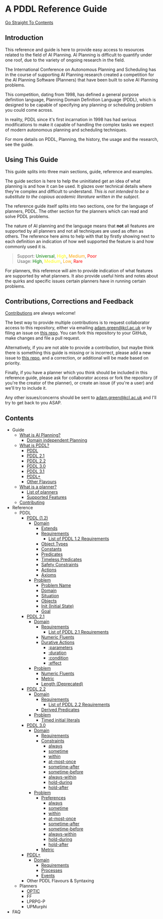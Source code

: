 # A PDDL Reference Guide
[Go Straight To Contents](#contents)
## Introduction
This reference and guide is here to provide easy access to resources related to the field of AI Planning. AI Planning is difficult to quantify under one roof, due to the variety of ongoing research in the field. 

The International Conference on Autonomous Planning and Scheduling has in the course of supporting AI Planning research created a competition for the AI Planning Software (Planners) that have been built to solve AI Planning problems.

This competition, dating from 1998, has defined a general purpose definition language, Planning Domain Definition Language (PDDL), which is designed to be capable of specifying any planning or scheduling problem you could come across.

In reality, PDDL since it's first incarnation in 1998 has had serious modifications to make it capable of handling the complex tasks we expect of modern autonomous planning and scheduling techniques. 

For more details on PDDL, Planning, the history, the usage and the research, see the guide.

## Using This Guide
This guide splits into three main sections, guide, reference and examples. 

The guide section is here to help the uninitiated get an idea of what planning is and how it can be used. It glazes over technical details where they're complex and difficult to understand. *This is not intended to be a substitute to the copious academic literature written in the subject*.

The reference guide itself splits into two sections, one for the language of planners, PDDL. The other section for the planners which can read and solve PDDL problems. 

The nature of AI planning and the language means that **not** all features are supported by all planners and not all techniques are used as often as others. The reference here aims to help with that by firstly showing next to each definition an indication of how well supported the feature is and how commonly used it is.

>Support: <span style="color:green">Universal</span>, <span style="color:yellow">High</span>, <span style="color:orange">Medium</span>, <span style="color:red">Poor</span>  
Usage: <span style="color:green">High</span>, <span style="color:yellow">Medium</span>, <span style="color:orange">Low</span>, <span style="color:red">Rare</span>

For planners, this reference will aim to provide indication of what features are supported by what planners. It also provide useful hints and notes about the quirks and specific issues certain planners have in running certain problems. 

## Contributions, Corrections and Feedback
[Contributions](./guide/contributing.md) are always welcome!

The best way to provide multiple contributions is to request collaborator access to this repository, either via emailing adam.green@kcl.ac.uk or by filing an issue on [this repo](https://github.com/nergmada/pddl-reference). You can fork this repository to your GitHub, make changes and file a pull request.

Alternatively, if you are not able to provide a contribution, but maybe think there is something this guide is missing or is incorrect, please add a new issue to [this repo](https://github.com/nergmada/pddl-reference), and a correction, or additional will be made based on priority.

Finally, if you have a planner which you think should be included in this reference guide, please ask for collaborator access or fork the repository (if you're the creator of the planner), or create an issue (if you're a user) and we'll try to include it.

Any other issues/concerns should be sent to adam.green@kcl.ac.uk and I'll try to get back to you ASAP.

## Contents
- Guide
    - [What is AI Planning?](./guide/whatisaip.md)
        - [Domain independent Planning](./guide/whatisaip.md#domain%20independent%20planning)
    - [What is PDDL?](./guide/whatispddl.md)
        - [PDDL](./guide/whatispddl.md#pddl)
        - [PDDL 2.1](./guide/whatispddl.md#pddl-21)
        - [PDDL 2.2](./guide/whatispddl.md#pddl-22)
        - [PDDL 3.0](./guide/whatispddl.md#pddl-3)
        - [PDDL 3.1](./guide/whatispddl.md#pddl-31)
        - [PDDL+](./guide/whatispddl.md#pddl-1)
        - [Other Flavours](./guide/whatispddl.md#other-flavours-of-pddl)
    - [What is a planner?](./guide/whatisplanner.md)
        - [List of planners](./guide/whatisplanner.md#list-of-planners)
        - [Supported Features](./guide/whatisplanner.md#planner-feature-support)
    - [Contributing](./guide/contributing.md)
- Reference
    - PDDL
        - [PDDL (1.2)](./reference/PDDL/main.md)
            - [Domain](./reference/PDDL/domain.md)
                - [Extends](./reference/PDDL/domain.md#extends)
                - [Requirements](./reference/PDDL/domain.md#requirements)
                    - [List of PDDL 1.2 Requirements](./reference/PDDL/Domain/requirements.md)
                - [Object Types](./reference/PDDL/domain.md#object-types)
                - [Constants](./reference/PDDL/domain.md#constants)
                - [Predicates](./reference/PDDL/domain.md#predicates)
                - [Timeless Predicates](./reference/PDDL/domain.md#timeless-predicates)
                - [Safety Constraints](./reference/PDDL/domain.md#safety-constraint)
                - [Actions](./reference/PDDL/domain.md#actions)
                - [Axioms](./reference/PDDL/domain.md#axioms)
            - [Problem](./reference/PDDL/problem.md)
                - [Problem Name](./reference/PDDL/problem.md#problem-name)
                - [Domain](./reference/PDDL/problem.md#domain)
                - [Situation](./reference/PDDL/problem.md#situation)
                - [Objects](./reference/PDDL/problem.md#objects)
                - [Init (Initial State)](./reference/PDDL/problem.md#init)
                - [Goal](./reference/PDDL/problem.md#goal)
        - [PDDL 2.1](./reference/PDDL2.1/main.md)
            - [Domain](./reference/PDDL2.1/domain.md)
                - [Requirements](./reference/PDDL2.1/domain.md#requirements)
                    - [List of PDDL 2.1 Requirements](./reference/PDDL2.1/domain.md#list-of-requirements)
                - [Numeric Fluents](./reference/PDDL2.1/domain.md#numeric-fluents)
                - [Durative Actions](./reference/PDDL2.1/domain.md#durative-actions)
                    - [:parameters](./reference/PDDL2.1/domain.md#parameters)
                    - [:duration](./reference/PDDL2.1/domain.md#duration)
                    - [:condition](./reference/PDDL2.1/domain.md#condition)
                    - [:effect](./reference/PDDL2.1/domain.md#effect)
            - [Problem](./reference/PDDL2.1/problem.md)
                - [Numeric Fluents](./reference/PDDL2.1/problem.md#numeric-fluents)
                - [Metric](./reference/PDDL2.1/problem.md#metric)
                - [Length (Deprecated)](./reference/PDDL2.1/problem.md#length)
        - [PDDL 2.2](./reference/PDDL2.2/main.md)
            - [Domain](./reference/PDDL2.2/domain.md)
                - [Requirements](./reference/PDDL2.2/domain.md#requirements)
                    - [List of PDDL 2.2 Requirements](./reference/PDDL2.2/domain.md#list-of-requirements)
                - [Derived Predicates](./reference/PDDL2.2/domain.md#derived-predicates)
            - [Problem](./reference/PDDL2.2/problem.md)
                - [Timed initial literals](./reference/PDDL2.2/problem.md#timed-initial-literals)
        - [PDDL 3.0](./reference/PDDL3.0/main.md)
            - [Domain](./reference/PDDL3.0/domain.md)
                - [Requirements](./reference/PDDL3.0/domain.md#requirements)
                - [Constraints](./reference/PDDL3.0/domain.md#constraints)
                    - [always](./reference/PDDL3.0/domain.md#always)
                    - [sometime](./reference/PDDL3.0/domain.md#sometime)
                    - [within](./reference/PDDL3.0/domain.md#within)
                    - [at-most-once](./reference/PDDL3.0/domain.md#at-most-once)
                    - [sometime-after](./reference/PDDL3.0/domain.md#sometime-after)
                    - [sometime-before](./reference/PDDL3.0/domain.md#sometime-before)
                    - [always-within](./reference/PDDL3.0/domain.md#always-within)
                    - [hold-during](./reference/PDDL3.0/domain.md#hold-during)
                    - [hold-after](./reference/PDDL3.0/domain.md#hold-after)
            - [Problem](./reference/PDDL3.0/problem.md)
                - [Preferences](./reference/PDDL3.0/problem.md#preferences)
                    - [always](./reference/PDDL3.0/problem.md#always)
                    - [sometime](./reference/PDDL3.0/problem.md#sometime)
                    - [within](./reference/PDDL3.0/problem.md#within)
                    - [at-most-once](./reference/PDDL3.0/problem.md#at-most-once)
                    - [sometime-after](./reference/PDDL3.0/problem.md#sometime-after)
                    - [sometime-before](./reference/PDDL3.0/problem.md#sometime-before)
                    - [always-within](./reference/PDDL3.0/problem.md#always-within)
                    - [hold-during](./reference/PDDL3.0/problem.md#hold-during)
                    - [hold-after](./reference/PDDL3.0/problem.md#hold-after)
                - [Metric](./reference/PDDL3.0/problem.md#metric)
        - [PDDL+](./reference/PDDL+/main.md)
            - [Domain](./reference/PDDL+/domain.md)
                - [Requirements](./reference/PDDL+/domain.md#requirements)
                - [Processes](./reference/PDDL+/domain.md#processes)
                - [Events](./reference/PDDL+/domain.md#events)
        - Other PDDL Flavours & Syntaxing
    - Planners
        - [OPTIC](./reference/planners/OPTIC/main.md)
        - FF
        - LPRPG-P
        - UPMurphi
- FAQ
